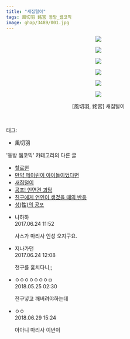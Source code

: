 ```yaml
---
title: "새집털이"
tags: 風切羽 銘宮 동방_웹코믹
image: ghap/3489/001.jpg
---
```

<div class="article">
<p style="text-align: center; clear: none; float: none;"><img src="{{ site.nasurl }}/ghap/3489/001.jpg"/></p>
<p style="text-align: center; clear: none; float: none;"><img src="{{ site.nasurl }}/ghap/3489/002.jpg"/></p>
<p style="text-align: center; clear: none; float: none;"><img src="{{ site.nasurl }}/ghap/3489/003.jpg"/></p>
<p style="text-align: center; clear: none; float: none;"><img src="{{ site.nasurl }}/ghap/3489/004.jpg"/></p>
<p style="text-align: center; clear: none; float: none;"><img src="{{ site.nasurl }}/ghap/3489/005.jpg"/></p>
<p style="text-align: center; clear: none; float: none;"><img src="{{ site.nasurl }}/ghap/3489/006.jpg"/></p>
<p style="text-align: center; clear: none; float: none;">[風切羽, 銘宮] 새집털이</p>
<p><br/></p>
</div><div class="tagTrail">
<p>태그: </p>
<ul>
<li>風切羽</li>
</ul>
</div><div class="another">
<p>'동방 웹코믹' 카테고리의 다른 글</p>
<ul>
<li><a href="/2017-06-25-ghap_3493">할로윈</a></li>
<li><a href="/2017-06-24-ghap_3491">만약 메이린이 아이돌이었다면</a></li>
<li><a href="/2017-06-24-ghap_3489">새집털이</a></li>
<li><a href="/2017-06-24-ghap_3488">공포! 인면견 괴담</a></li>
<li><a href="/2017-06-24-ghap_3487">친구에게 연인이 생겼을 때의 반응</a></li>
<li><a href="/2017-06-24-ghap_3486">성(性)의 공포</a></li>
</ul>
</div><div class="cb_module cb_fluid">
<div class="cb_wrt cb_profile">
<div class="comment">
<ul>
<li class="cb_thumb_off" id="comment15021255">
<div class="cb_comment_area">
<div class="cb_info_area">
<div class="cb_section">
<span class="cb_nick_name">나하하</span>
</div>
<div class="cb_section">
<span class="cb_date">2017.06.24 11:52 </span>
</div>
</div>
<div class="cb_dsc_comment">
<p class="cb_dsc">
											사스가 마리사 인성 오지구요.
										</p>
</div>
</div></li>
<li class="cb_thumb_off" id="comment15021315">
<div class="cb_comment_area">
<div class="cb_info_area">
<div class="cb_section">
<span class="cb_nick_name">지나가던</span>
</div>
<div class="cb_section">
<span class="cb_date">2017.06.24 12:08 </span>
</div>
</div>
<div class="cb_dsc_comment">
<p class="cb_dsc">
											전구를 훔치다니;;
										</p>
</div>
</div></li>
<li class="cb_thumb_off" id="comment15261369">
<div class="cb_comment_area">
<div class="cb_info_area">
<div class="cb_section">
<span class="cb_nick_name">ㅇㅇㅇㅇㅇㅇㅇㅁ</span>
</div>
<div class="cb_section">
<span class="cb_date">2018.05.25 02:30 </span>
</div>
</div>
<div class="cb_dsc_comment">
<p class="cb_dsc">
											전구넣고 깨버려야하는데
										</p>
</div>
</div></li>
<li class="cb_thumb_off" id="comment15278546">
<div class="cb_comment_area">
<div class="cb_info_area">
<div class="cb_section">
<span class="cb_nick_name">ㅇㅇ</span>
</div>
<div class="cb_section">
<span class="cb_date">2018.06.29 15:24 </span>
</div>
</div>
<div class="cb_dsc_comment">
<p class="cb_dsc">
											아아니 마리사 이년이 
										</p>
</div>
</div></li>
</ul>
</div>
</div><!-- commentList close -->
</div>